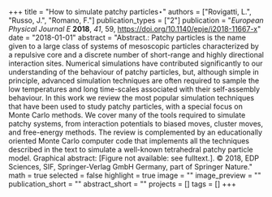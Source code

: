 +++
title = "How to simulate patchy particles⋆"
authors = ["Rovigatti, L.", "Russo, J.", "Romano, F."]
publication_types = ["2"]
publication = "*European Physical Journal E* **2018**, *41*, 59, https://doi.org/10.1140/epje/i2018-11667-x"
date = "2018-01-01"
abstract = "Abstract.: Patchy particles is the name given to a large class of systems of mesoscopic particles characterized by a repulsive core and a discrete number of short-range and highly directional interaction sites. Numerical simulations have contributed significantly to our understanding of the behaviour of patchy particles, but, although simple in principle, advanced simulation techniques are often required to sample the low temperatures and long time-scales associated with their self-assembly behaviour. In this work we review the most popular simulation techniques that have been used to study patchy particles, with a special focus on Monte Carlo methods. We cover many of the tools required to simulate patchy systems, from interaction potentials to biased moves, cluster moves, and free-energy methods. The review is complemented by an educationally oriented Monte Carlo computer code that implements all the techniques described in the text to simulate a well-known tetrahedral patchy particle model. Graphical abstract: [Figure not available: see fulltext.]. © 2018, EDP Sciences, SIF, Springer-Verlag GmbH Germany, part of Springer Nature."
math = true
selected = false
highlight = true
image = ""
image_preview = ""
publication_short = ""
abstract_short = ""
projects = []
tags = []
+++
